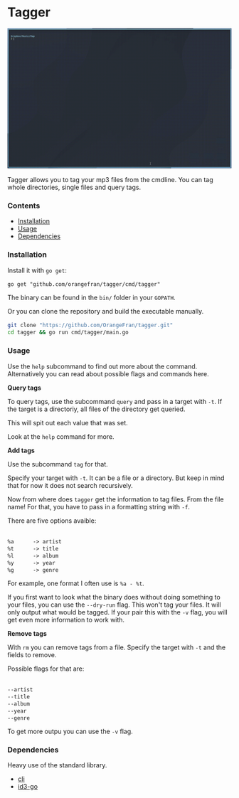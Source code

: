 # Tagger

![A small preview](preview/preview.gif)

Tagger allows you to tag your mp3 files from the cmdline.
You can tag whole directories, single files and query tags.

### Contents

* [Installation](#installation)
* [Usage](#usage)
* [Dependencies](#dependencies)

### Installation

Install it with `go get`:

```
go get "github.com/orangefran/tagger/cmd/tagger"
```

The binary can be found in the `bin/` folder in your `GOPATH`.

Or you can clone the repository and build the executable manually.

``` bash
git clone "https://github.com/OrangeFran/tagger.git"
cd tagger && go run cmd/tagger/main.go
```

### Usage

Use the `help` subcommand to find out more about the command.
Alternatively you can read about possible flags and commands here.

__Query tags__

To query tags, use the subcommand `query` and pass in a target with `-t`.
If the target is a directoriy, all files of the directory get queried.

This will spit out each value that was set.

Look at the `help` command for more.

__Add tags__

Use the subcommand `tag` for that.

Specify your target with `-t`. It can be a file or a directory.
But keep in mind that for now it does not search recursively.

Now from where does `tagger` get the information to tag files. From the file name!
For that, you have to pass in a formatting string with `-f`.

There are five options avaible:

```

%a      -> artist
%t      -> title
%l      -> album
%y      -> year
%g      -> genre

```

For example, one format I often use is `%a - %t`.

If you first want to look what the binary does without
doing something to your files, you can use the `--dry-run` flag.
This won't tag your files. It will only output what would be tagged. 
If your pair this with the `-v` flag, you will get even more information to work with.

__Remove tags__

With `rm` you can remove tags from a file.
Specify the target with `-t` and the fields to remove.

Possible flags for that are:

```

--artist
--title
--album
--year
--genre

```

To get more outpu you can use the `-v` flag.

### Dependencies

Heavy use of the standard library.

* [cli](https://github.com/urfave/cli)
* [id3-go](https://github.com/mikkyang/id3-go)
